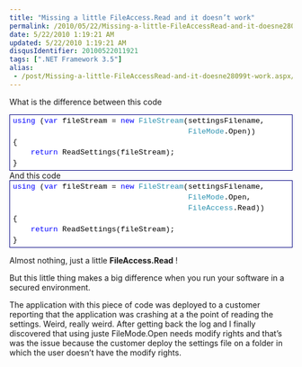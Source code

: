 ```yaml
---
title: "Missing a little FileAccess.Read and it doesn’t work"
permalink: /2010/05/22/Missing-a-little-FileAccessRead-and-it-doesne28099t-work/
date: 5/22/2010 1:19:21 AM
updated: 5/22/2010 1:19:21 AM
disqusIdentifier: 20100522011921
tags: [".NET Framework 3.5"]
alias:
 - /post/Missing-a-little-FileAccessRead-and-it-doesne28099t-work.aspx/index.html
---
```

What is the difference between this code

<div style="line-height:135%; padding-bottom: 0px; margin: 0px; padding-left: 0px; padding-right: 0px; display: inline; float: none; padding-top: 0px" id="scid:9ce6104f-a9aa-4a17-a79f-3a39532ebf7c:4f938988-5f57-401f-aa50-3fabd8f1c6ed" class="wlWriterEditableSmartContent"> <div style="border: #000080 1px solid; color: #000; font-family: 'Courier New', Courier, Monospace; font-size: 10pt"> <div style="background-color: #ffffff; overflow: auto; padding: 2px 5px; white-space: nowrap"><span style="color:#0000ff">using</span> (<span style="color:#0000ff">var</span> fileStream = <span style="color:#0000ff">new</span> <span style="color:#2b91af">FileStream</span>(settingsFilename,<br> &nbsp;&nbsp;&nbsp;&nbsp;&nbsp;&nbsp;&nbsp;&nbsp;&nbsp;&nbsp;&nbsp;&nbsp;&nbsp;&nbsp;&nbsp;&nbsp;&nbsp;&nbsp;&nbsp;&nbsp;&nbsp;&nbsp;&nbsp;&nbsp;&nbsp;&nbsp;&nbsp;&nbsp;&nbsp;&nbsp;&nbsp;&nbsp;&nbsp;&nbsp;&nbsp;&nbsp;&nbsp;&nbsp;&nbsp;<span style="color:#2b91af">FileMode</span>.Open))<br> {<br> &nbsp;&nbsp;&nbsp;&nbsp;<span style="color:#0000ff">return</span> ReadSettings(fileStream);<br> }</div> </div> </div>
And this code

<div style="line-height:135%; padding-bottom: 0px; margin: 0px; padding-left: 0px; padding-right: 0px; display: inline; float: none; padding-top: 0px" id="scid:9ce6104f-a9aa-4a17-a79f-3a39532ebf7c:d23edba0-0809-4467-80de-7e73647d4a04" class="wlWriterEditableSmartContent"> <div style="border: #000080 1px solid; color: #000; font-family: 'Courier New', Courier, Monospace; font-size: 10pt"> <div style="background-color: #ffffff; overflow: auto; padding: 2px 5px; white-space: nowrap"><span style="color:#0000ff">using</span> (<span style="color:#0000ff">var</span> fileStream = <span style="color:#0000ff">new</span> <span style="color:#2b91af">FileStream</span>(settingsFilename,<br> &nbsp;&nbsp;&nbsp;&nbsp;&nbsp;&nbsp;&nbsp;&nbsp;&nbsp;&nbsp;&nbsp;&nbsp;&nbsp;&nbsp;&nbsp;&nbsp;&nbsp;&nbsp;&nbsp;&nbsp;&nbsp;&nbsp;&nbsp;&nbsp;&nbsp;&nbsp;&nbsp;&nbsp;&nbsp;&nbsp;&nbsp;&nbsp;&nbsp;&nbsp;&nbsp;&nbsp;&nbsp;&nbsp;&nbsp;<span style="color:#2b91af">FileMode</span>.Open,<br> &nbsp;&nbsp;&nbsp;&nbsp;&nbsp;&nbsp;&nbsp;&nbsp;&nbsp;&nbsp;&nbsp;&nbsp;&nbsp;&nbsp;&nbsp;&nbsp;&nbsp;&nbsp;&nbsp;&nbsp;&nbsp;&nbsp;&nbsp;&nbsp;&nbsp;&nbsp;&nbsp;&nbsp;&nbsp;&nbsp;&nbsp;&nbsp;&nbsp;&nbsp;&nbsp;&nbsp;&nbsp;&nbsp;&nbsp;<span style="color:#2b91af">FileAccess</span>.Read))<br> {<br> &nbsp;&nbsp;&nbsp;&nbsp;<span style="color:#0000ff">return</span> ReadSettings(fileStream);<br> }</div> </div> </div>  

Almost nothing, just a little **FileAccess.Read** !

But this little thing makes a big difference when you run your software in a secured environment.

The application with this piece of code was deployed to a customer reporting that the application was crashing at a the point of reading the settings. Weird, really weird. After getting back the log and I finally discovered that using juste FileMode.Open needs modify rights and that’s was the issue because the customer deploy the settings file on a folder in which the user doesn’t have the modify rights.
